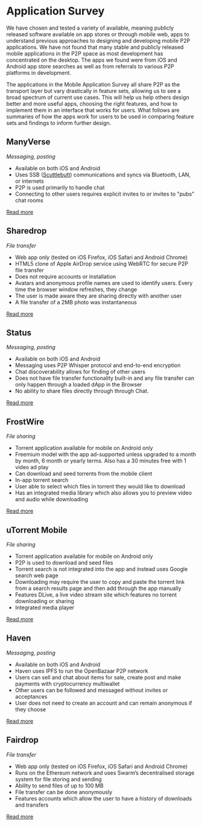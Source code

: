 # Application Survey

We have chosen and tested a variety of available, meaning publicly released software available on app stores or through mobile web, apps to understand previous approaches to designing and developing mobile P2P applications. We have not found that many stable and publicly released mobile applications in the P2P space as most development has concentrated on the desktop. The apps we found were from iOS and Android app store searches as well as from referrals to various P2P platforms in development.

The applications in the Mobile Application Survey all share P2P as the transport layer but vary drastically in feature sets, allowing us to see a broad spectrum of current use cases. This will help us help others design better and more useful apps, choosing the right features, and how to implement them in an interface that works for users. What follows are summaries of how the apps work for users to be used in comparing feature sets and findings to inform further design.

## ManyVerse

_Messaging, posting_

* Available on both iOS and Android
* Uses SSB \([Scuttlebutt](https://www.scuttlebutt.nz)\) communications and syncs via Bluetooth, LAN, or internets
* P2P is used primarily to handle chat
* Connecting to other users requires explicit invites to or invites to "pubs" chat rooms

[Read more](manyverse.md)

## Sharedrop

_File transfer_

* Web app only \(tested on iOS Firefox, iOS Safari and Android Chrome\)
* HTML5 clone of Apple AirDrop service using WebRTC for secure P2P file transfer
* Does not require accounts or installation
* Avatars and anonymous profile names are used to identify users. Every time the browser window refreshes, they change
* The user is made aware they are sharing directly with another user
* A file transfer of a 2MB photo was instantaneous

[Read more](sharedrop.io.md)

## Status

_Messaging, posting_

* Available on both iOS and Android
* Messaging uses P2P Whisper protocol and end-to-end encryption
* Chat discoverability allows for finding of other users
* Does not have file transfer functionality built-in and any file transfer can only happen through a loaded dApp in the Browser 
* No ability to share files directly through through Chat.

[Read more](status.md)

## FrostWire

_File sharing_

* Torrent application available for mobile on Android only
* Freemium model with the app ad-supported unless upgraded to a month by month, 6 month or yearly terms. Also has a 30 minutes free with 1 video ad play
* Can download and seed torrents from the mobile client
* In-app torrent search
* User able to select which files in torrent they would like to download
* Has an integrated media library which also allows you to preview video and audio while downloading

[Read more](frostwire.md)

## uTorrent Mobile

_File sharing_

* Torrent application available for mobile on Android only
* P2P is used to download and seed files
* Torrent search is not integrated into the app and instead uses Google search web page
* Downloading may require the user to copy and paste the torrent link from a search results page and then add through the app manually
* Features DLive, a live video stream site which features no torrent downloading or sharing
* Integrated media player

[Read more](utorrent-mobile.md)

## Haven

_Messaging, posting_

* Available on both iOS and Android
* Haven uses IPFS to run the OpenBazaar P2P network
* Users can sell and chat about items for sale, create post and make payments with cryptocurrency multiwallet
* Other users can be followed and messaged without invites or acceptances
* User does not need to create an account and can remain anonymous if they choose

[Read more](haven.md)

## Fairdrop

_File transfer_

* Web app only \(tested on iOS Firefox, iOS Safari and Android Chrome\)
* Runs on the Ethereum network and uses Swarm’s decentralised storage system for file storing and sending
* Ability to send files of up to 100 MB
* File transfer can be done anonymously
* Features accounts which allow the user to have a history of downloads and transfers

[Read more](fairdrop.md)

